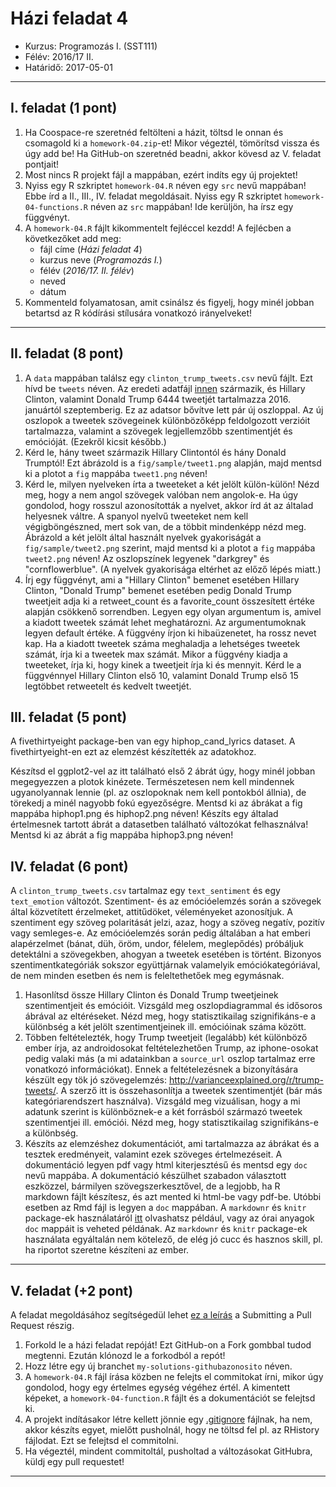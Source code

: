 # Házi feladat 4
* Kurzus: Programozás I. (SST111)
* Félév: 2016/17 II.
* Határidő: 2017-05-01

---

## I. feladat (1 pont)
1. Ha Coospace-re szeretnéd feltölteni a házit, töltsd le onnan és csomagold ki a ```homework-04.zip```-et! Mikor végeztél, tömörítsd vissza és úgy add be! Ha GitHub-on szeretnéd beadni, akkor kövesd az V. feladat pontjait!
2. Most nincs R projekt fájl a mappában, ezért indíts egy új projektet! 
3. Nyiss egy R szkriptet ```homework-04.R``` néven egy ```src``` nevű mappában! Ebbe írd a II., III., IV. feladat megoldásait. Nyiss egy R szkriptet ```homework-04-functions.R``` néven az ```src``` mappában! Ide kerüljön, ha írsz egy függvényt.
4. A ```homework-04.R``` fájlt kikommentelt fejléccel kezdd! A fejlécben a következőket add meg: 
    - fájl címe (*Házi feladat 4*)
    - kurzus neve (*Programozás I.*)
    - félév (*2016/17. II. félév*)
    - neved
    - dátum
5. Kommenteld folyamatosan, amit csinálsz és figyelj, hogy minél jobban betartsd az R kódírási stílusára vonatkozó irányelveket!

---

## II. feladat (8 pont)

1. A ```data``` mappában találsz egy ```clinton_trump_tweets.csv``` nevű fájlt. Ezt hívd be ```tweets``` néven. Az eredeti adatfájl [innen](https://www.kaggle.com/benhamner/clinton-trump-tweets) származik, és Hillary Clinton, valamint Donald Trump 6444 tweetjét tartalmazza 2016. januártól szeptemberig. Ez az adatsor bővítve lett pár új oszloppal. Az új oszlopok a tweetek szövegeinek különbözőképp feldolgozott verzióit tartalmazza, valamint a szövegek legjellemzőbb szentimentjét és emócióját. (Ezekről kicsit később.)
2. Kérd le, hány tweet származik Hillary Clintontól és hány Donald Trumptól! Ezt ábrázold is a ```fig/sample/tweet1.png``` alapján, majd mentsd ki a plotot a ```fig``` mappába ```tweet1.png``` néven!
3. Kérd le, milyen nyelveken írta a tweeteket a két jelölt külön-külön! Nézd meg, hogy a nem angol szövegek valóban nem angolok-e. Ha úgy gondolod, hogy rosszul azonosították a nyelvet, akkor írd át az általad helyesnek váltre. A spanyol nyelvű tweeteket nem kell végigböngészned, mert sok van, de a többit mindenképp nézd meg. Ábrázold a két jelölt által használt nyelvek gyakoriságát a ```fig/sample/tweet2.png``` szerint, majd mentsd ki a plotot a ```fig``` mappába ```tweet2.png``` néven! Az oszlopszínek legyenek "darkgrey" és "cornflowerblue". (A nyelvek gyakorisága eltérhet az előző lépés miatt.)
4. Írj egy függvényt, ami a "Hillary Clinton" bemenet esetében Hillary Clinton, "Donald Trump" bemenet esetében pedig Donald Trump tweetjeit adja ki a retweet_count és a favorite_count összesített értéke alapján csökkenő sorrendben. Legyen egy olyan argumentum is, amivel a kiadott tweetek számát lehet meghatározni. Az argumentumoknak legyen default értéke. A függvény írjon ki hibaüzenetet, ha rossz nevet kap. Ha a kiadott tweetek száma meghaladja a lehetséges tweetek számát, írja ki a tweetek max számát. Mikor a függvény kiadja a tweeteket, írja ki, hogy kinek a tweetjeit írja ki és mennyit. Kérd le a függvénnyel Hillary Clinton első 10, valamint Donald Trump első 15 legtöbbet retweetelt és kedvelt tweetjét.

## III. feladat (5 pont)
A fivethirtyeight package-ben van egy hiphop_cand_lyrics dataset. A fivethirtyeight-en ezt az elemzést készítették az adatokhoz.

Készítsd el ggplot2-vel az itt található első 2 ábrát úgy, hogy minél jobban megegyezzen a plotok kinézete. Természetesen nem kell mindennek ugyanolyannak lennie (pl. az oszlopoknak nem kell pontokból állnia), de törekedj a minél nagyobb fokú egyezőségre. Mentsd ki az ábrákat a fig mappába hiphop1.png és hiphop2.png néven!
Készíts egy általad értelmesnek tartott ábrát a datasetben található változókat felhasználva! Mentsd ki az ábrát a fig mappába hiphop3.png néven!

## IV. feladat (6 pont)
A ```clinton_trump_tweets.csv``` tartalmaz egy ```text_sentiment``` és egy ```text_emotion``` változót. Szentiment- és az emócióelemzés során a szövegek által közvetített érzelmeket, attitűdöket, véleményeket azonosítjuk. A szentiment egy szöveg polaritását jelzi, azaz, hogy a szöveg negatív, pozitív vagy semleges-e. Az emócióelemzés során pedig általában a hat emberi alapérzelmet (bánat, düh, öröm, undor, félelem, meglepődés) próbáljuk detektálni a szövegekben, ahogyan a tweetek esetében is történt. Bizonyos szentimentkategóriák sokszor együttjárnak valamelyik emóciókategóriával, de nem minden esetben és nem is feleltethetőek meg egymásnak.
1. Hasonlítsd össze Hillary Clinton és Donald Trump tweetjeinek szentimentjeit és emócióit. Vizsgáld meg oszlopdiagrammal és idősoros ábrával az eltéréseket. Nézd meg, hogy statisztikailag szignifikáns-e a különbség a két jelölt szentimentjeinek ill. emócióinak száma között.
2. Többen feltételezték, hogy Trump tweetjeit (legalább) két különböző ember írja, az androidosokat feltételezhetően Trump, az iphone-osokat pedig valaki más (a mi adatainkban a ```source_url``` oszlop tartalmaz erre vonatkozó információkat). Ennek a feltételezésnek a bizonyítására készült egy tök jó szövegelemzés: http://varianceexplained.org/r/trump-tweets/. A szerző itt is összehasonlítja a tweetek szentimentjét (bár más kategóriarendszert használva). Vizsgáld meg vizuálisan, hogy a mi adatunk szerint is különböznek-e a két forrásból származó tweetek szentimentjei ill. emóciói. Nézd meg, hogy statisztikailag szignifikáns-e a különbség.
3. Készíts az elemzéshez dokumentációt, ami tartalmazza az ábrákat és a tesztek eredményeit, valamint ezek szöveges értelmezéseit. A dokumentáció legyen pdf vagy html kiterjesztésű és mentsd egy ```doc``` nevű mappába. A dokumentáció készülhet szabadon választott eszközzel, bármilyen szövegszerkesztővel, de a legjobb, ha R markdown fájlt készítesz, és azt mented ki html-be vagy pdf-be. Utóbbi esetben az Rmd fájl is legyen a ```doc``` mappában. A ```markdownr``` és ```knitr``` package-ek használatáról [itt](https://www.r-bloggers.com/r-markdown-and-knitr-tutorial-part-1/) olvashatsz például, vagy az órai anyagok ```doc``` mappáit is veheted példának. Az ```markdownr``` és ```knitr``` package-ek használata egyáltalán nem kötelező, de elég jó cucc és hasznos skill, pl. ha riportot szeretne készíteni az ember.

---

## V. feladat (+2 pont)
A feladat megoldásához segítségedül lehet [ez a leírás](https://gist.github.com/Chaser324/ce0505fbed06b947d962) a Submitting a Pull Request részig.

1. Forkold le a házi feladat repóját! Ezt GitHub-on a Fork gombbal tudod megtenni. Ezután klónozd le a forkodból a repót!
2. Hozz létre egy új branchet ```my-solutions-githubazonosito``` néven.
3. A ```homework-04.R``` fájl írása közben ne felejts el commitokat írni, mikor úgy gondolod, hogy egy értelmes egység végéhez értél. A kimentett képeket, a ```homework-04-function.R``` fájlt és a dokumentációt se felejtsd ki.
4. A projekt indításakor létre kellett jönnie egy [.gitignore](https://github.com/github/gitignore/blob/master/R.gitignore) fájlnak, ha nem, akkor készíts egyet, mielőtt pusholnál, hogy ne töltsd fel pl. az RHistory fájlodat. Ezt se felejtsd el commitolni.
5. Ha végeztél, mindent commitoltál, pusholtad a változásokat GitHubra, küldj egy pull requestet!

---
 
